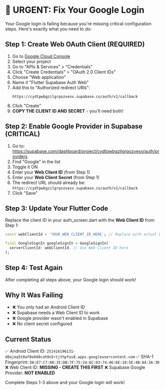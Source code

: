 # 🚨 URGENT: Fix Your Google Login

Your Google login is failing because you're missing critical configuration steps. Here's exactly what you need to do:

## Step 1: Create Web OAuth Client (REQUIRED)

1. Go to [Google Cloud Console](https://console.cloud.google.com/)
2. Select your project
3. Go to "APIs & Services" > "Credentials"
4. Click "Create Credentials" > "OAuth 2.0 Client IDs"
5. Choose "Web application"
6. Name it "Flutter Supabase Auth Web"
7. Add this to "Authorized redirect URIs":
   ```
   https://cydtpwbgzilgrpozvesv.supabase.co/auth/v1/callback
   ```
8. Click "Create"
9. **COPY THE CLIENT ID AND SECRET** - you'll need both!

## Step 2: Enable Google Provider in Supabase (CRITICAL)

1. Go to: https://supabase.com/dashboard/project/cydtpwbgzilgrpozvesv/auth/providers
2. Find "Google" in the list
3. Toggle it ON
4. Enter your **Web Client ID** (from Step 1)
5. Enter your **Web Client Secret** (from Step 1)
6. The redirect URL should already be: `https://cydtpwbgzilgrpozvesv.supabase.co/auth/v1/callback`
7. Click "Save"

## Step 3: Update Your Flutter Code

Replace the client ID in your auth_screen.dart with the **Web Client ID** from Step 1:

```dart
const webClientId = 'YOUR_WEB_CLIENT_ID_HERE'; // Replace with actual Web Client ID

final GoogleSignIn googleSignIn = GoogleSignIn(
  serverClientId: webClientId, // Use Web Client ID here
);
```

## Step 4: Test Again

After completing all steps above, your Google login should work!

## Why It Was Failing

- ❌ You only had an Android Client ID
- ❌ Supabase needs a Web Client ID to work
- ❌ Google provider wasn't enabled in Supabase
- ❌ No client secret configured

## Current Status

✅ Android Client ID: `251416196131-d0ajeq5t0af8o940coh9n5rtjthpfas8.apps.googleusercontent.com`
✅ SHA-1 Fingerprint: `D6:E7:C7:88:35:0B:7F:75:24:6C:03:74:46:6E:10:5E:4B:A4:3A:3D`
❌ Web Client ID: **MISSING - CREATE THIS FIRST**
❌ Supabase Google Provider: **NOT ENABLED**

Complete Steps 1-3 above and your Google login will work!